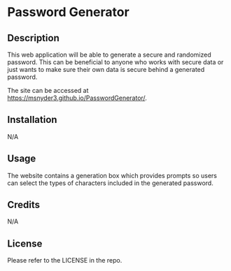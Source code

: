 # Password Generator

## Description
This web application will be able to generate a secure and randomized password. This can be beneficial to anyone who works with secure data or just wants to make sure their own data is secure behind a generated password.

The site can be accessed at https://msnyder3.github.io/PasswordGenerator/.

## Installation
N/A

## Usage
The website contains a generation box which provides prompts so users can select the types of characters included in the generated password.

## Credits
N/A

## License
Please refer to the LICENSE in the repo.
